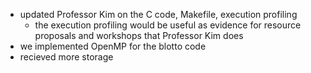 - updated Professor Kim on the C code, Makefile, execution profiling
    - the execution profiling would be useful as evidence for resource proposals and workshops that Professor Kim does
- we implemented OpenMP for the blotto code
- recieved more storage